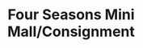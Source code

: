 ---
title: "Four Seasons Mini Mall/Consignment"
url: /columbia/four-seasons-mini-mall-consignment/
shop: Warenhaus
---